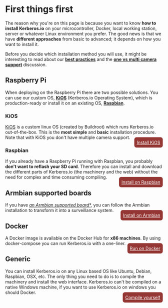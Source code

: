 # First things first

The reason why you're on this page is because you want to know **how to install Kerberos.io** on your microcontroller, Docker, local working station, server or whatever Linux environment you prefer. The good news is that we have **different approaches** from basic to advanced; it depends on how you want to install it.

Before you decide which installation method you will use, it might be interesting to read about our [**best practices**](/best_practices) and the [**one vs multi camera support**](/strategy#one-vs-multi) discussion.

## Raspberry Pi

When deploying on the Raspberry Pi there are two possible solutions. You can use our custom OS, [**KiOS**](installation/KiOS) (Kerberos.io Operating System), which is production-ready or install it on an existing OS, [**Raspbian**](installation/Raspbian).

### KiOS

[KiOS](https://github.com/kerberos-io/kios) is a custom linux OS (created by Buildroot) which runs Kerberos.io out-of-the-box. This is the **most simple** and **basic** installation procedure. Note that with KiOS you don't have multiple camera support.

<div style="float:right;margin-top:-15px;"><a href="installation/KiOS" style="color:#fff;background-color:#943633;border-radius:7px;padding:8px;">Install KiOS</a></div>

### Raspbian

If you already have a Raspberry Pi running with Raspbian, you probably **don't want to reflash your SD card**. Therefore you can install and download the different parts of Kerberos.io (the machinery and the web) without the need for complex and time consuming compiling.

<div style="float:right;margin-top:-15px;"><a href="installation/Raspbian" style="color:#fff;background-color:#943633;border-radius:7px;padding:8px;">Install on Raspbian</a></div>

## Armbian supported boards

If you have <a target="_blank" href="https://www.armbian.com/download/">*an Armbian supported board**</a>, you can follow the Armbian installation to transform it into a surveillance system.

<div style="float:right;margin-top:-15px;"><a href="installation/Armbian" style="color:#fff;background-color:#943633;border-radius:7px;padding:8px;">Install on Armbian</a></div>

## Docker

A Docker image is available on the Docker Hub for **x86 machines**. By using docker-compose you can run Kerberos.io with a one-liner.

<div style="float:right;margin-top:-15px;"><a href="installation/Docker" style="color:#fff;background-color:#943633;border-radius:7px;padding:8px;">Run on Docker</a></div>

## Generic

You can install Kerberos.io on any Linux based OS like Ubuntu, Debian, Raspbian, OSX, etc. The only thing you need to do is to compile the machinery and install the web interface. Kerberos.io can't be compiled on a native Windows machine, if you want to use Kerberos.io on windows you should Docker.

<div style="float:right;margin-top:-15px;"><a href="installation/generic" style="color:#fff;background-color:#943633;border-radius:7px;padding:8px;">Compile yourself</a></div>
